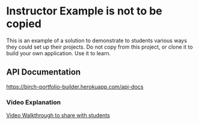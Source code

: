 # Instructor Example is not to be copied

This is an example of a solution to demonstrate to students various ways they could set up their projects. Do not copy from this project, or clone it to build your own application. Use it to learn.

## API Documentation

https://birch-portfolio-builder.herokuapp.com/api-docs

### Video Explanation

[Video Walkthrough to share with students](https://youtu.be/AIi1gZOsRmY)